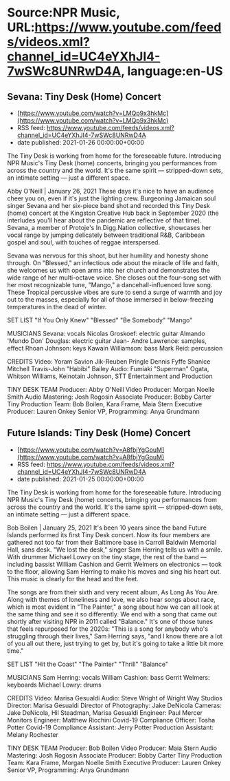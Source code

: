 # Source:NPR Music, URL:https://www.youtube.com/feeds/videos.xml?channel_id=UC4eYXhJI4-7wSWc8UNRwD4A, language:en-US

## Sevana: Tiny Desk (Home) Concert
 - [https://www.youtube.com/watch?v=LMQp9x3hkMc](https://www.youtube.com/watch?v=LMQp9x3hkMc)
 - RSS feed: https://www.youtube.com/feeds/videos.xml?channel_id=UC4eYXhJI4-7wSWc8UNRwD4A
 - date published: 2021-01-26 00:00:00+00:00

The Tiny Desk is working from home for the foreseeable future. Introducing NPR Music's Tiny Desk (home) concerts, bringing you performances from across the country and the world. It's the same spirit — stripped-down sets, an intimate setting — just a different space.

Abby O'Neill | January 26, 2021
These days it's nice to have an audience cheer you on, even if it's just the lighting crew. Burgeoning Jamaican soul singer Sevana and her six-piece band shot and recorded this Tiny Desk (home) concert at the Kingston Creative Hub back in September 2020 (the interludes you'll hear about the pandemic are reflective of that time). Sevana, a member of Protoje's In.Digg.Nation collective, showcases her vocal range by jumping delicately between traditional R&B, Caribbean gospel and soul, with touches of reggae interspersed.

Sevana was nervous for this shoot, but her humility and honesty shone through. On "Blessed," an infectious ode about the miracle of life and faith, she welcomes us with open arms into her church and demonstrates the wide range of her multi-octave voice. She closes out the four-song set with her most recognizable tune, "Mango," a dancehall-influenced love song. These Tropical percussive vibes are sure to send a surge of warmth and joy out to the masses, especially for all of those immersed in below-freezing temperatures in the dead of winter.

SET LIST
"If You Only Knew"
"Blessed"
"Be Somebody"
"Mango"

MUSICIANS
Sevana: vocals
Nicolas Groskoef: electric guitar
Almando 'Mundo Don' Douglas: electric guitar
Jean- Andre Lawrence: samples, effect
Rhoan Johnson: keys
Kawain Williamson: bass
Mark Reid: percussion

CREDITS
Video: Yoram Savion Jik-Reuben Pringle Dennis Fyffe Shanice Mitchell Travis-John "Habibi" Bailey
Audio: Fumiaki "Superman" Ogata, Whitson Williams, Keinotain Johnson, STT Entertainment and Production

TINY DESK TEAM
Producer: Abby O'Neill
Video Producer: Morgan Noelle Smith
Audio Mastering: Josh Rogosin
Associate Producer: Bobby Carter
Tiny Production Team: Bob Boilen, Kara Frame, Maia Stern
Executive Producer: Lauren Onkey
Senior VP, Programming: Anya Grundmann

## Future Islands: Tiny Desk (Home) Concert
 - [https://www.youtube.com/watch?v=A8fbjYgGouM](https://www.youtube.com/watch?v=A8fbjYgGouM)
 - RSS feed: https://www.youtube.com/feeds/videos.xml?channel_id=UC4eYXhJI4-7wSWc8UNRwD4A
 - date published: 2021-01-25 00:00:00+00:00

The Tiny Desk is working from home for the foreseeable future. Introducing NPR Music's Tiny Desk (home) concerts, bringing you performances from across the country and the world. It's the same spirit — stripped-down sets, an intimate setting — just a different space.

Bob Boilen | January 25, 2021
It's been 10 years since the band Future Islands performed its first Tiny Desk concert. Now its four members are gathered not too far from their Baltimore base in Carroll Baldwin Memorial Hall, sans desk. "We lost the desk," singer Sam Herring tells us with a smile. With drummer Michael Lowry on the tiny stage, the rest of the band — including bassist William Cashion and Gerrit Welmers on electronics — took to the floor, allowing Sam Herring to make his moves and sing his heart out. This music is clearly for the head and the feet.

The songs are from their sixth and very recent album, As Long As You Are. Along with themes of loneliness and love, we also hear songs about race, which is most evident in "The Painter," a song about how we can all look at the same thing and see it so differently. We end with a song that came out shortly after visiting NPR in 2011 called "Balance." It's one of those tunes that feels repurposed for the 2020s: "This is a song for anybody who's struggling through their lives," Sam Herring says, "and I know there are a lot of you all out there, just trying to get by, but it's going to take a little bit more time."

SET LIST
"Hit the Coast"
"The Painter"
"Thrill"
"Balance"

MUSICIANS
Sam Herring: vocals
William Cashion: bass
Gerrit Welmers: keyboards
Michael Lowry: drums

CREDITS
Video: Marisa Gesualdi
Audio: Steve Wright of Wright Way Studios
Director: Marisa Gesualdi
Director of Photography: Jake DeNicola
Cameras: Jake DeNicola, Hil Steadman, Marisa Gesualdi
Engineer: Paul Mercer
Monitors Engineer: Matthew Ricchini
Covid-19 Compliance Officer: Tosha Potter
Covid-19 Compliance Assistant: Jerry Potter
Production Assistant: Melany Rochester

TINY DESK TEAM
Producer: Bob Boilen
Video Producer: Maia Stern
Audio Mastering: Josh Rogosin
Associate Producer: Bobby Carter
Tiny Production Team: Kara Frame, Morgan Noelle Smith
Executive Producer: Lauren Onkey
Senior VP, Programming: Anya Grundmann

